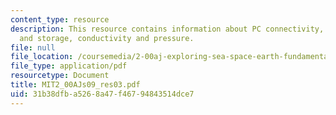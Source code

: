 ```yaml
---
content_type: resource
description: This resource contains information about PC connectivity, data manipulation
  and storage, conductivity and pressure.
file: null
file_location: /coursemedia/2-00aj-exploring-sea-space-earth-fundamentals-of-engineering-design-spring-2009/31b38dfba5268a47f46794843514dce7_MIT2_00AJs09_res03.pdf
file_type: application/pdf
resourcetype: Document
title: MIT2_00AJs09_res03.pdf
uid: 31b38dfb-a526-8a47-f467-94843514dce7
---
```

